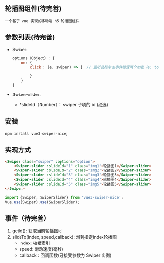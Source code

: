 ## 轮播图组件(待完善)
    一个基于 vue 实现的移动端 h5 轮播图组件
## 参数列表(待完善)
+ Swiper: 
    ```js
    options（Object）: {
        on: {
            click : (e, swiper) => {  // 监听鼠标单击事件接受两个参数（e: touch事件，swiper: Swiper实例）

            }
        }
    }
    ```

+ Swiper-slider:
    - *slideId（Number）： swiper 子项的 id  (必选) 

## 安装

`npm install vue3-swiper-nice`;

## 实现方式

```html
<Swiper class="swiper" :options="option">
    <Swiper-slider :slideId="1" class="img1">轮播图1</Swiper-slider>
    <Swiper-slider :slideId="2" class="img2">轮播图2</Swiper-slider>
    <Swiper-slider :slideId="3" class="img3">轮播图3</Swiper-slider>
    <Swiper-slider :slideId="4" class="img4">轮播图4</Swiper-slider>
    <Swiper-slider :slideId="5" class="img5">轮播图5</Swiper-slider>
</Swiper>
```

```js
import {Swiper, SwiperSlider} from 'vue3-swiper-nice';
Vue.use(Swiper).use(SwiperSlider);
```

## 事件（待完善）
1. getId(): 获取当前轮播图id
2. slideTo(index, speed,callback): 滑到指定index轮播图
    - index: 轮播索引 
    - speed: 滑动速度(毫秒)
    - callback：回调函数(可接受参数为 Swiper 实例)

